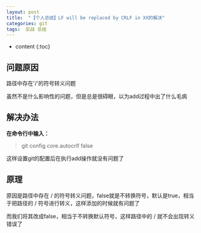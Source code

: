 ```yaml
---
layout: post
title:  "【个人总结】LF will be replaced by CRLF in XX的解决"
categories: git
tags:  实战 总结
---
```


* content
{:toc}


## 问题原因

路径中存在'/'的符号转义问题

虽然不是什么影响性的问题，但是总是很碍眼，以为add过程中出了什么毛病

## 解决办法

**在命令行中输入：**

> git config core.autocrlf false

这样设置git的配置后在执行add操作就没有问题了

## 原理

原因是路径中存在 / 的符号转义问题，false就是不转换符号，默认是true，相当于把路径的 / 符号进行转义，这样添加的时候就有问题了

而我们将其改成false，相当于不转换默认符号，这样路径中的 / 就不会出现转义错误了

